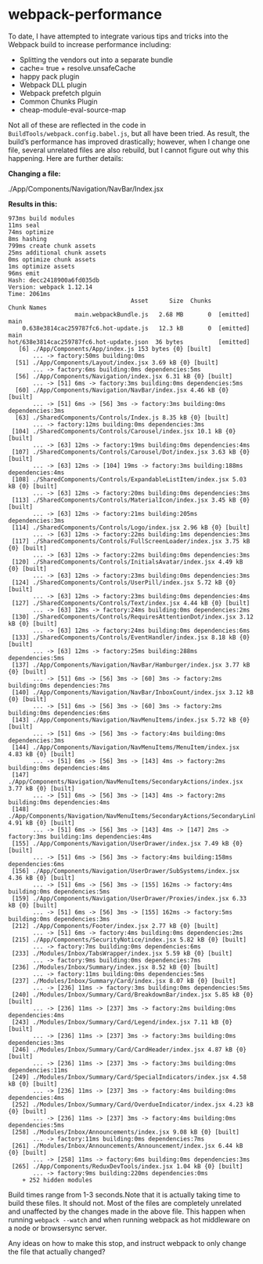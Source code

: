 # webpack-performance
To date, I have attempted to integrate various tips and tricks into the Webpack build to increase performance including:

+ Splitting the vendors out into a separate bundle
+ cache= true + resolve.unsafeCache
+ happy pack plugin
+ Webpack DLL plugin
+ Webpack prefetch plguin
+ Common Chunks Plugin
+ cheap-module-eval-source-map

Not all of these are reflected in the code in `BuildTools/webpack.config.babel.js`, but all have been tried. As result, the build’s performance has improved drastically; however, when I change one file, several unrelated files are also rebuild, but I cannot figure out why this happening. Here are further details:


**Changing a file:**

./App/Components/Navigation/NavBar/Index.jsx


**Results in this:**

```
973ms build modules       
11ms seal
74ms optimize
8ms hashing 
799ms create chunk assets
25ms additional chunk assets
0ms optimize chunk assets 
1ms optimize assets 
96ms emit
Hash: decc2418900a6fd035db
Version: webpack 1.12.14
Time: 2061ms
                                   Asset      Size  Chunks             Chunk Names
                   main.webpackBundle.js   2.68 MB       0  [emitted]  main
    0.638e3814cac259787fc6.hot-update.js   12.3 kB       0  [emitted]  main
hot/638e3814cac259787fc6.hot-update.json  36 bytes          [emitted]  
   [6] ./App/Components/App/index.js 153 bytes {0} [built]
       ... -> factory:50ms building:0ms
  [51] ./App/Components/Layout/index.jsx 3.69 kB {0} [built]
       ... -> factory:6ms building:0ms dependencies:5ms
  [56] ./App/Components/Navigation/index.jsx 6.31 kB {0} [built]
       ... -> [51] 6ms -> factory:3ms building:0ms dependencies:5ms
  [60] ./App/Components/Navigation/NavBar/index.jsx 4.46 kB {0} [built]
       ... -> [51] 6ms -> [56] 3ms -> factory:3ms building:0ms dependencies:3ms
  [63] ./SharedComponents/Controls/Index.js 8.35 kB {0} [built]
       ... -> factory:12ms building:0ms dependencies:3ms
 [104] ./SharedComponents/Controls/Carousel/index.jsx 10.1 kB {0} [built]
       ... -> [63] 12ms -> factory:19ms building:0ms dependencies:4ms
 [107] ./SharedComponents/Controls/Carousel/Dot/index.jsx 3.63 kB {0} [built]
       ... -> [63] 12ms -> [104] 19ms -> factory:3ms building:188ms dependencies:4ms
 [108] ./SharedComponents/Controls/ExpandableListItem/index.jsx 5.03 kB {0} [built]
       ... -> [63] 12ms -> factory:20ms building:0ms dependencies:3ms
 [113] ./SharedComponents/Controls/MaterialIcon/index.jsx 3.45 kB {0} [built]
       ... -> [63] 12ms -> factory:21ms building:205ms dependencies:3ms
 [114] ./SharedComponents/Controls/Logo/index.jsx 2.96 kB {0} [built]
       ... -> [63] 12ms -> factory:22ms building:1ms dependencies:3ms
 [117] ./SharedComponents/Controls/FullScreenLoader/index.jsx 3.75 kB {0} [built]
       ... -> [63] 12ms -> factory:22ms building:0ms dependencies:3ms
 [120] ./SharedComponents/Controls/InitialsAvatar/index.jsx 4.49 kB {0} [built]
       ... -> [63] 12ms -> factory:23ms building:0ms dependencies:3ms
 [124] ./SharedComponents/Controls/UserPill/index.jsx 5.72 kB {0} [built]
       ... -> [63] 12ms -> factory:23ms building:0ms dependencies:4ms
 [127] ./SharedComponents/Controls/Text/index.jsx 4.44 kB {0} [built]
       ... -> [63] 12ms -> factory:24ms building:0ms dependencies:2ms
 [130] ./SharedComponents/Controls/RequiresAttentionDot/index.jsx 3.12 kB {0} [built]
       ... -> [63] 12ms -> factory:24ms building:0ms dependencies:6ms
 [133] ./SharedComponents/Controls/EventHandler/index.jsx 8.18 kB {0} [built]
       ... -> [63] 12ms -> factory:25ms building:288ms dependencies:5ms
 [137] ./App/Components/Navigation/NavBar/Hamburger/index.jsx 3.77 kB {0} [built]
       ... -> [51] 6ms -> [56] 3ms -> [60] 3ms -> factory:2ms building:0ms dependencies:7ms
 [140] ./App/Components/Navigation/NavBar/InboxCount/index.jsx 3.12 kB {0} [built]
       ... -> [51] 6ms -> [56] 3ms -> [60] 3ms -> factory:2ms building:0ms dependencies:6ms
 [143] ./App/Components/Navigation/NavMenuItems/index.jsx 5.72 kB {0} [built]
       ... -> [51] 6ms -> [56] 3ms -> factory:4ms building:0ms dependencies:3ms
 [144] ./App/Components/Navigation/NavMenuItems/MenuItem/index.jsx 4.83 kB {0} [built]
       ... -> [51] 6ms -> [56] 3ms -> [143] 4ms -> factory:2ms building:0ms dependencies:4ms
 [147] ./App/Components/Navigation/NavMenuItems/SecondaryActions/index.jsx 3.77 kB {0} [built]
       ... -> [51] 6ms -> [56] 3ms -> [143] 4ms -> factory:2ms building:0ms dependencies:4ms
 [148] ./App/Components/Navigation/NavMenuItems/SecondaryActions/SecondaryLink/index.jsx 4.91 kB {0} [built]
       ... -> [51] 6ms -> [56] 3ms -> [143] 4ms -> [147] 2ms -> factory:3ms building:1ms dependencies:4ms
 [155] ./App/Components/Navigation/UserDrawer/index.jsx 7.49 kB {0} [built]
       ... -> [51] 6ms -> [56] 3ms -> factory:4ms building:158ms dependencies:6ms
 [156] ./App/Components/Navigation/UserDrawer/SubSystems/index.jsx 4.36 kB {0} [built]
       ... -> [51] 6ms -> [56] 3ms -> [155] 162ms -> factory:4ms building:0ms dependencies:5ms
 [159] ./App/Components/Navigation/UserDrawer/Proxies/index.jsx 6.33 kB {0} [built]
       ... -> [51] 6ms -> [56] 3ms -> [155] 162ms -> factory:5ms building:0ms dependencies:3ms
 [212] ./App/Components/Footer/index.jsx 2.77 kB {0} [built]
       ... -> [51] 6ms -> factory:4ms building:0ms dependencies:2ms
 [215] ./App/Components/SecurityNotice/index.jsx 5.82 kB {0} [built]
       ... -> factory:7ms building:0ms dependencies:6ms
 [233] ./Modules/Inbox/TabsWrapper/index.jsx 5.59 kB {0} [built]
       ... -> factory:9ms building:0ms dependencies:7ms
 [236] ./Modules/Inbox/Summary/index.jsx 8.52 kB {0} [built]
       ... -> factory:11ms building:0ms dependencies:5ms
 [237] ./Modules/Inbox/Summary/Card/index.jsx 8.07 kB {0} [built]
       ... -> [236] 11ms -> factory:3ms building:0ms dependencies:5ms
 [240] ./Modules/Inbox/Summary/Card/BreakdownBar/index.jsx 5.85 kB {0} [built]
       ... -> [236] 11ms -> [237] 3ms -> factory:2ms building:0ms dependencies:4ms
 [243] ./Modules/Inbox/Summary/Card/Legend/index.jsx 7.11 kB {0} [built]
       ... -> [236] 11ms -> [237] 3ms -> factory:3ms building:0ms dependencies:3ms
 [246] ./Modules/Inbox/Summary/Card/CardHeader/index.jsx 4.87 kB {0} [built]
       ... -> [236] 11ms -> [237] 3ms -> factory:3ms building:0ms dependencies:11ms
 [249] ./Modules/Inbox/Summary/Card/SpecialIndicators/index.jsx 4.58 kB {0} [built]
       ... -> [236] 11ms -> [237] 3ms -> factory:4ms building:0ms dependencies:4ms
 [252] ./Modules/Inbox/Summary/Card/OverdueIndicator/index.jsx 4.23 kB {0} [built]
       ... -> [236] 11ms -> [237] 3ms -> factory:4ms building:0ms dependencies:5ms
 [258] ./Modules/Inbox/Announcements/index.jsx 9.08 kB {0} [built]
       ... -> factory:11ms building:0ms dependencies:7ms
 [261] ./Modules/Inbox/Announcements/Announcement/index.jsx 6.44 kB {0} [built]
       ... -> [258] 11ms -> factory:6ms building:0ms dependencies:3ms
 [265] ./App/Components/ReduxDevTools/index.jsx 1.04 kB {0} [built]
       ... -> factory:9ms building:220ms dependencies:0ms
    + 252 hidden modules
```
Build times range from 1-3 seconds.Note that it is actually taking time to build these files. It should not. Most of the files are completely unrelated and unaffected by the changes made in the above file. This happen when running `webpack --watch` and when running webpack as hot middleware on a node or browsersync server. 

Any ideas on how to make this stop, and instruct webpack to only change the file that actually changed?

